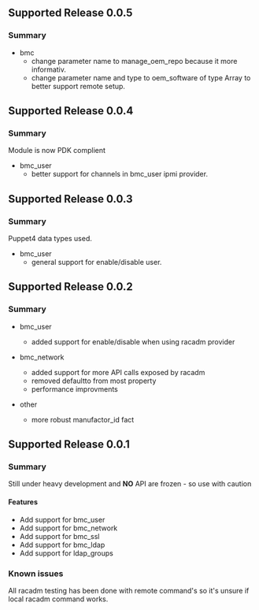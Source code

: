 ## Supported Release 0.0.5
### Summary
* bmc
    - change parameter name to manage_oem_repo because it more informativ.
    - change parameter name and type to oem_software of type Array to better support remote setup.

## Supported Release 0.0.4
### Summary
Module is now PDK complient 
* bmc_user
    - better support for channels in bmc_user ipmi provider.

## Supported Release 0.0.3
### Summary
Puppet4 data types used.

* bmc_user
    - general support for enable/disable user.

## Supported Release 0.0.2
### Summary
* bmc_user
    - added support for enable/disable when using racadm provider
* bmc_network
    - added support for more API calls exposed by racadm
    - removed defaultto from most property
    - performance improvments

* other
    - more robust manufactor_id fact

## Supported Release 0.0.1
### Summary
Still under heavy development and **NO** API are frozen - so use with caution

#### Features
* Add support for bmc_user
* Add support for bmc_network
* Add support for bmc_ssl
* Add support for bmc_ldap
* Add support for ldap_groups

### Known issues
All racadm testing has been done with remote command's so it's unsure if local racadm command works.